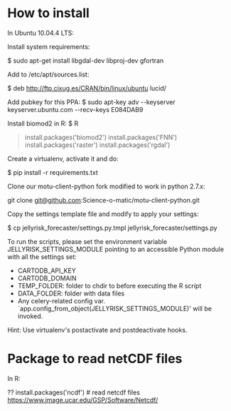 How to install
==============

In Ubuntu 10.04.4 LTS:

Install system requirements:

$ sudo apt-get install libgdal-dev libproj-dev gfortran

Add to /etc/apt/sources.list:

$ deb  http://ftp.cixug.es/CRAN/bin/linux/ubuntu lucid/

Add pubkey for this PPA:
$ sudo apt-key adv --keyserver keyserver.ubuntu.com --recv-keys E084DAB9

Install biomod2 in R:
$ R
> install.packages('biomod2')
> install.packages('FNN')
> install.packages('raster')
> install.packages('rgdal')

Create a virtualenv, activate it and do:

$ pip install -r requirements.txt

Clone our motu-client-python fork modified to work in python 2.7.x:

git clone git@github.com:Science-o-matic/motu-client-python.git <path>

Copy the settings template file and modify to apply your settings:

$ cp jellyrisk_forecaster/settings.py.tmpl jellyrisk_forecaster/settings.py




To run the scripts, please set the environment variable JELLYRISK_SETTINGS_MODULE pointing to an accessible Python module with all the settings set:
 * CARTODB_API_KEY
 * CARTODB_DOMAIN
 * TEMP_FOLDER: folder to chdir to before executing the R script
 * DATA_FOLDER: folder with data files
 * Any celery-related config var. `app.config_from_object(JELLYRISK_SETTINGS_MODULE)' will be invoked.

Hint: Use virtualenv's postactivate and postdeactivate hooks.


Package to read netCDF files
============================
In R:

??	install.packages('ncdf')  # read netcdf files https://www.image.ucar.edu/GSP/Software/Netcdf/
